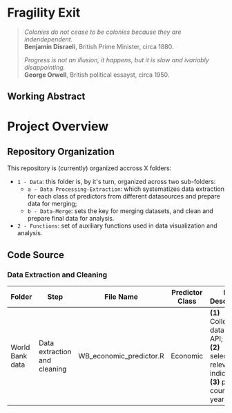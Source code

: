 # Fragility Exit

> *Colonies do not cease to be colonies because they are indendependent.* <br>
> **Benjamin Disraeli**, British Prime Minister, circa 1880.
> 
> *Progress is not an illusion, it happens, but it is slow and ivariably disappointing.* <br>
> **George Orwell**, British political essayst, circa 1950.

## Working Abstract

# Project Overview 

## Repository Organization
This repository is (currently) organized accross X folders: 
* `1 - Data`: this folder is, by it's turn, organized across two sub-folders:
   + `a - Data Processing-Extraction`: which systematizes data extraction for each class of predictors from different datasources and prepare data for merging;
   + `b - Data-Merge`: sets the key for merging datasets, and clean and prepare final data for analysis.
* `2 - Functions`: set of auxiliary functions used in data visualization and analysis.

## Code Source 
### Data Extraction and Cleaning 
|Folder|Step|File Name|Predictor Class|File Description|
|---|---|---|---|---|
|World Bank data|Data extraction and cleaning|WB_economic_predictor.R|Economic|**(1)** Collecting data via API; <br> **(2)** selecting relevant indicators; <br> **(3)** pooling country-year data.|
